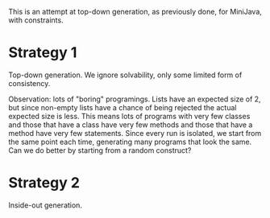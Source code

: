 This is an attempt at top-down generation, as previously done, for MiniJava, with constraints.

# Strategy 1

Top-down generation. We ignore solvability, only some limited form of consistency.
 
Observation: lots of "boring" programings. Lists have an expected size of 2, but since non-empty lists have a chance of being rejected the actual expected size is less. This means lots of programs with very few classes and those that have a class have very few methods and those that have a method have very few statements. Since every run is isolated, we start from the same point each time, generating many programs that look the same. Can we do better by starting from a random construct?

# Strategy 2

Inside-out generation.
